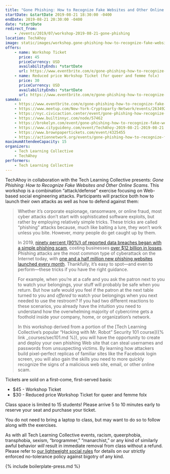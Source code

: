 ```yaml
---
title: "Gone Phishing: How to Recognize Fake Websites and Other Online Scams"
startDate: &startDate 2019-08-21 18:30:00 -0400
endDate: 2019-08-21 20:30:00 -0400
date: *startDate
redirect_from:
    - /events/2019/07/workshop-2019-08-21-gone-phishing
location: TechAhoy
image: static/images/workshop.gone-phishing-how-to-recognize-fake-websites-and-other-online-scams.rectangle.jpg
offers:
    - name: Workshop Ticket
      price: 45
      priceCurrency: USD
      availabilityEnds: *startDate
      url: https://www.eventbrite.com/e/gone-phishing-how-to-recognize-fake-websites-and-other-online-scams-tickets-66489978315
    - name: Reduced price Workshop Ticket (for queer and femme folx)
      price: 30
      priceCurrency: USD
      availabilityEnds: *startDate
      url: https://www.eventbrite.com/e/gone-phishing-how-to-recognize-fake-websites-and-other-online-scams-tickets-66489978315
sameAs:
    - https://www.eventbrite.com/e/gone-phishing-how-to-recognize-fake-websites-and-other-online-scams-tickets-66489978315
    - https://www.meetup.com/New-York-Cryptoparty-Network/events/263492243/
    - https://nyc.civicaction.center/event/gone-phishing-how-recognize-fake-websites-and-other-online-scams
    - https://www.builtinnyc.com/node/57462
    - https://brokelyn.com/event/gone-phishing-how-to-recognize-fake-websites-and-other-online-scams/
    - https://www.cityguideny.com/event/TechAhoy-2019-08-21-2019-08-21
    - https://www.brownpapertickets.com/event/4325455
    - https://actionnetwork.org/events/gone-phishing-how-to-recognize-fake-websites-and-other-online-scams
maximumAttendeeCapacity: 15
organizers:
    - Tech Learning Collective
    - TechAhoy
performers:
    - Tech Learning Collective
---
```


TechAhoy in collaboration with the Tech Learning Collective presents: *Gone Phishing: How to Recognize Fake Websites and Other Online Scams*. This workshop is a combination &ldquo;attack/defense&rdquo; exercise focusing on Web-based social engineering attacks. Participants will practice both how to launch their own attacks as well as how to defend against them:

> Whether it&rsquo;s corporate espionage, ransomware, or online fraud, most cyber attacks don&rsquo;t start with sophisticated software exploits, but rather by employing relatively simple tricks. These tricks are called &ldquo;phishing&rdquo; attacks because, much like baiting a lure, they won&rsquo;t work unless you bite. However, <em>many</em> people do get caught up by them.
>
> In 2019, [ninety percent (90%!) of reported data breaches began with a simple phishing scam](https://retruster.com/blog/2019-phishing-and-email-fraud-statistics.html), costing businesses [over $12 billion in losses](https://retruster.com/blog/2019-phishing-and-email-fraud-statistics.html). Phishing attacks are the most common type of cyberattack on the Internet today, with [one and a half million new phishing websites launched every month](https://www.webroot.com/us/en/about/press-room/releases/nearly-15-million-new-phishing-sites). Thankfully, it&rsquo;s easy to spot—and even to perform—these tricks if you have the right guidance.
>
> For example, when you&rsquo;re at a cafe and you ask the patron next to you to watch your belongings, your stuff will probably be safe when you return. But how safe would you feel if the patron at the next table turned to you and *offered* to watch your belongings when you next needed to use the restroom? If you had two different reactions to these scenarios, you already have the intuition you need to understand how the overwhelming majority of cybercrime gets a foothold inside your company, home, or organization&rsquo;s network.
>
> In this workshop derived from a portion of the [Tech Learning Collective&rsquo;s popular &ldquo;Hacking with Mr. Robot&rdquo; Security 101 course]({% link _courses/sec101.md %}), you will have the opportunity to create and deploy your own phishing Web site that can steal usernames and passwords from unsuspecting victims. By learning how attackers build pixel-perfect replicas of familiar sites like the Facebook login screen, you will also gain the skills you need to more quickly recognize the signs of a malicious web site, email, or other online scam.

Tickets are sold on a first-come, first-served basis:

* $45 - Workshop Ticket
* $30 - Reduced price Workshop Ticket for queer and femme folx

Class space is limited to 15 students! Please arrive 5 to 10 minutes early to reserve your seat and purchase your ticket.

You do not need to bring a laptop to class, but may want to do so to follow along with the exercises.

As with all Tech Learning Collective events, racism, queerphobia, transphobia, sexism, “brogrammer,” “manarchist,” or any kind of similarly awful behavior *will* result in immediate removal from class without a refund. Please refer to [our lightweight social rules](https://github.com/AnarchoTechNYC/meta/wiki/Social-rules) for details on our strictly enforced no-tolerance policy against bigotry of any kind.

{% include boilerplate-press.md %}
